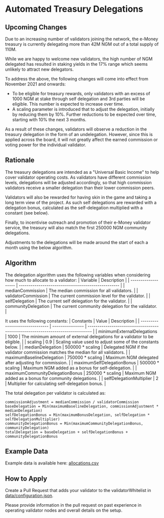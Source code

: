 # Automated Treasury Delegations

## Upcoming Changes
Due to an increasing number of validators joining the network, the e-Money treasury is currently delegating more than 42M NGM out of a total supply of 110M.

While we are happy to welcome new validators, the high number of NGM delegated has resulted in staking yields in the 17% range which seems unlikely to attract new delegators.

To address the above, the following changes will come into effect from November 2021 and onwards:

* To be eligible for treasury rewards, only validators with an excess of 1000 NGM at stake through self delegation and 3rd parties will be eligible. This number is expected to increase over time.
* A scaling parameter is introduced that to adjust the delegation, initially by reducing them by 10%. Further reductions to be expected over time, starting with 10% the next 3 months.

As a result of these changes, validators will observe a reduction in the treasury delegation in the form of an undelegation. However, since this is applied across the board, it will not greatly affect the earned commission or voting power for the individual validator.

## Rationale
The treasury delegations are intended as a "Universal Basic Income" to help cover validator operating costs.
As validators have different commission levels, delegations will be adjusted accordingly, so that high commission validators receive a
smaller delegation than their lower commission peers.

Validators will also be rewarded for having skin in the game and taking a long term view of the project.
As such self delegations are rewarded with a delegation bonus, calculated as the self-delegation multiplied with a constant (see below). 

Finally, to incentivise outreach and promotion of their e-Money validator service, the treasury will also match the first 250000 NGM community delegations. 

Adjustments to the delegations will be made around the start of each a month using the below algorithm. 

## Algorithm
The delegation algorithm uses the following variables when considering how much to allocate to a validator:
| Variable            | Description                                         |
| ------------------- | --------------------------------------------------- |
| medianCommission    | The median commission for all validators.           |
| validatorCommission | The current commission level for the validator.     |
| selfDelegation      | The current self delegation for the validator.      |
| communityDelegation | The current community delegation for the validator. |

It uses the following constants:
| Constants                       | Value            | Description                                                                      |
| ------------------------------- | ---------------- | -------------------------------------------------------------------------------- |
| minimumExternalDelegations      | 1000             | The minimum amount of external delegations for a validator to be eligible.       |
| scaling                         | 0.9              | Scaling value used to adjust some of the constants below.                        |
| medianDelegation                | 500000 * scaling | Delegated NGM if the validator commission matches the median for all validators. |
| maximumBaselineDelegation       | 750000 * scaling | Maximum NGM delegated after adjusting for commission.                            |
| maximumSelfDelegationBonus      | 500000 * scaling | Maximum NGM added as a bonus for self-delegation.                                |
| maximumCommunityDelegationBonus | 250000 * scaling | Maximum NGM added as a bonus for community delegations.                          |
| selfDelegationMultiplier        | 2                | Multiplier for calculating self-delegation bonus.                                |

The total delegation per validator is calculated as:
```
commissionAdjustment = medianCommission / validatorCommission
baseDelegation = Min(maximumBaselineDelegation, commissionAdjustment * medianDelegation)
selfDelegationBonus = Min(maximumBonusDelegation, selfDelegation * selfDelegationMultiplier)
communityDelegationBonus = Min(maximumCommunityDelegationBonus, communityDelegation)
totalDelegation = baseDelegation + selfDelegationBonus + communityDelegationBonus
```

## Example Data
Example data is available here: [allocations.csv](allocations.csv)

## How to Apply

Create a Pull Request that adds your validator to the validatorWhitelist in [data/configuration.json](data/configuration.json).

Please provide information in the pull request on past experience in operating validator nodes and overall details on the setup.
